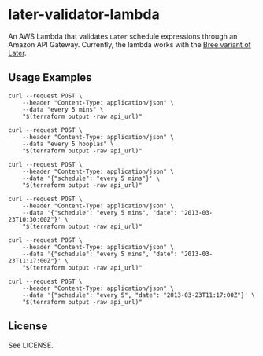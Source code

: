 # later-validator-lambda

An AWS Lambda that validates `Later` schedule expressions through an Amazon API
Gateway. Currently, the lambda works with the [Bree variant of Later](https://github.com/breejs/later).

## Usage Examples

```shell
curl --request POST \
    --header "Content-Type: application/json" \
    --data "every 5 mins" \
    "$(terraform output -raw api_url)"

curl --request POST \
    --header "Content-Type: application/json" \
    --data "every 5 hooplas" \
    "$(terraform output -raw api_url)"

curl --request POST \
    --header "Content-Type: application/json" \
    --data '{"schedule": "every 5 mins"}' \
    "$(terraform output -raw api_url)"

curl --request POST \
    --header "Content-Type: application/json" \
    --data '{"schedule": "every 5 mins", "date": "2013-03-23T10:30:00Z"}' \
    "$(terraform output -raw api_url)"

curl --request POST \
    --header "Content-Type: application/json" \
    --data '{"schedule": "every 5 mins", "date": "2013-03-23T11:17:00Z"}' \
    "$(terraform output -raw api_url)"

curl --request POST \
    --header "Content-Type: application/json" \
    --data '{"schedule": "every 5", "date": "2013-03-23T11:17:00Z"}' \
    "$(terraform output -raw api_url)"
```

## License

See LICENSE.
